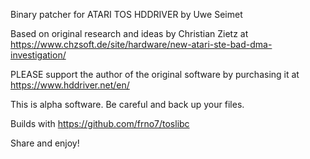 Binary patcher for ATARI TOS HDDRIVER by Uwe Seimet

Based on original research and ideas by Christian Zietz at https://www.chzsoft.de/site/hardware/new-atari-ste-bad-dma-investigation/

PLEASE support the author of the original software by purchasing it at https://www.hddriver.net/en/

This is alpha software. Be careful and back up your files.

Builds with https://github.com/frno7/toslibc

Share and enjoy!
